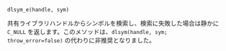 ```
dlsym_e(handle, sym)
```

共有ライブラリハンドルからシンボルを検索し、検索に失敗した場合は静かに `C_NULL` を返します。このメソッドは、`dlsym(handle, sym; throw_error=false)` の代わりに非推奨となりました。
